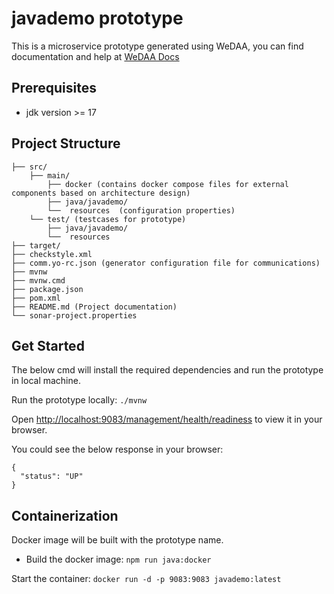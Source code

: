 # javademo prototype

This is a microservice prototype generated using WeDAA, you can find documentation and help at [WeDAA Docs](https://www.wedaa.tech/docs/introduction/what-is-wedaa/)

## Prerequisites

- jdk version >= 17

## Project Structure

```
├── src/
    ├── main/
        ├── docker (contains docker compose files for external components based on architecture design)
        ├── java/javademo/
        └──  resources  (configuration properties)
    └── test/ (testcases for prototype)
        ├── java/javademo/
        └──  resources
├── target/
├── checkstyle.xml
├── comm.yo-rc.json (generator configuration file for communications)
├── mvnw
├── mvnw.cmd
├── package.json
├── pom.xml
├── README.md (Project documentation)
└── sonar-project.properties
```

## Get Started

The below cmd will install the required dependencies and run the prototype in local machine.

Run the prototype locally: `./mvnw`

Open [http://localhost:9083/management/health/readiness](http://localhost:9083/management/health/readiness) to view it in your browser.

You could see the below response in your browser:

```
{
  "status": "UP"
}
```

## Containerization

Docker image will be built with the prototype name.

- Build the docker image: `npm run java:docker`

Start the container: `docker run -d -p 9083:9083 javademo:latest`
